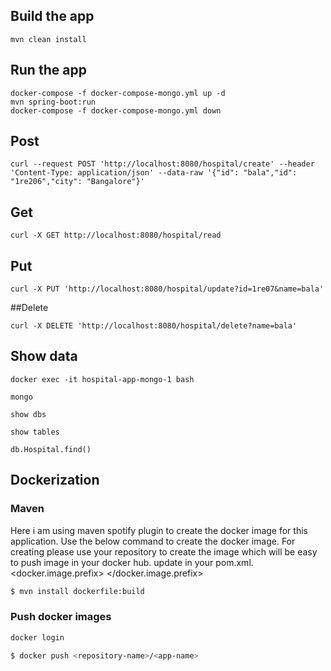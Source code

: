 ## Build the app

``` 
mvn clean install
```

## Run the app

``` 
docker-compose -f docker-compose-mongo.yml up -d
mvn spring-boot:run
docker-compose -f docker-compose-mongo.yml down

```

## Post

``` 
curl --request POST 'http://localhost:8080/hospital/create' --header 'Content-Type: application/json' --data-raw '{"id": "bala","id": "1re206","city": "Bangalore"}'
```

## Get

``` 
curl -X GET http://localhost:8080/hospital/read 
```

## Put

``` 
curl -X PUT 'http://localhost:8080/hospital/update?id=1re07&name=bala' 
```

##Delete

```
curl -X DELETE 'http://localhost:8080/hospital/delete?name=bala' 
```

## Show data

```
docker exec -it hospital-app-mongo-1 bash

mongo

show dbs

show tables

db.Hospital.find()

```


## Dockerization

### Maven
Here i am using maven spotify plugin to create the docker image for this application.
Use the below command to create the docker image.
For creating please use your repository to create the image which will be easy to push image in your docker hub.
update in your pom.xml.
<docker.image.prefix> <your repo name> </docker.image.prefix>

```bash
$ mvn install dockerfile:build
```

### Push docker images

```bash
docker login

$ docker push <repository-name>/<app-name>

```

